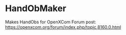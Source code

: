 # HandObMaker
Makes HandObs for OpenXCom
Forum post:
https://openxcom.org/forum/index.php/topic,8160.0.html
